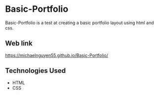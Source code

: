# Basic-Portfolio
Basic-Portfolio is a test at creating a basic portfolio layout using html and css.

## Web link
https://michaelnguyen55.github.io/Basic-Portfolio/

## Technologies Used
* HTML
* CSS